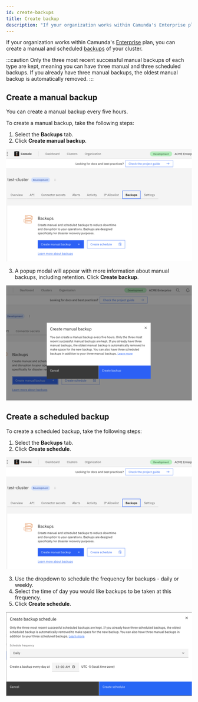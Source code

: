 ```yaml
---
id: create-backups
title: Create backup
description: "If your organization works within Camunda's Enterprise plan, you can create cluster backups."
---
```


If your organization works within Camunda's [Enterprise](https://camunda.com/enterprise/) plan, you can create a manual and scheduled [backups](/components/concepts/backups.md) of your cluster.

:::caution
Only the three most recent successful manual backups of each type are kept, meaning you can have three manual and three scheduled backups. If you already have three manual backups, the oldest manual backup is automatically removed.
:::

## Create a manual backup

You can create a manual backup every five hours.

To create a manual backup, take the following steps:

1. Select the **Backups** tab.
2. Click **Create manual backup**.

![cluster-details](./img/cluster-detail-backups.png)

3. A popup modal will appear with more information about manual backups, including retention. Click **Create backup**.

![cluster-details](./img/cluster-detail-backups-manual.png)

## Create a scheduled backup

To create a scheduled backup, take the following steps:

1. Select the **Backups** tab.
2. Click **Create schedule**.

![cluster-details](./img/cluster-detail-backups.png)

3. Use the dropdown to schedule the frequency for backups - daily or weekly.
4. Select the time of day you would like backups to be taken at this frequency.
5. Click **Create schedule**.

![cluster-details](./img/cluster-detail-create-scheduled-backup.png)
